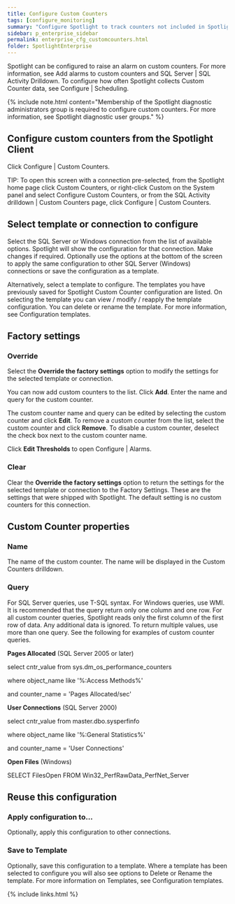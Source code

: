 ```yaml
---
title: Configure Custom Counters
tags: [configure_monitoring]
summary: "Configure Spotlight to track counters not included in Spotlight."
sidebar: p_enterprise_sidebar
permalink: enterprise_cfg_customcounters.html
folder: SpotlightEnterprise
---
```


Spotlight can be configured to raise an alarm on custom counters. For more information, see Add alarms to custom counters and SQL Server \| SQL Activity Drilldown. To configure how often Spotlight collects Custom Counter data, see Configure \| Scheduling.

{% include note.html content="Membership of the Spotlight diagnostic administrators group is required to configure custom counters. For more information, see Spotlight diagnostic user groups." %}


## Configure custom counters from the Spotlight Client

Click Configure \| Custom Counters.

TIP: To open this screen with a connection pre-selected, from the Spotlight home page click Custom Counters, or right-click Custom on the System panel and select Configure Custom Counters, or from the SQL Activity drilldown \| Custom Counters page, click Configure \| Custom Counters.


## Select template or connection to configure

Select the SQL Server or Windows connection from the list of available options. Spotlight will show the configuration for that connection. Make changes if required. Optionally use the options at the bottom of the screen to apply the same configuration to other SQL Server (Windows) connections or save the configuration as a template.

Alternatively, select a template to configure. The templates you have previously saved for Spotlight Custom Counter configuration are listed. On selecting the template you can view / modify / reapply the template configuration. You can delete or rename the template. For more information, see Configuration templates.

## Factory settings

### Override

Select the **Override the factory settings** option to modify the settings for the selected template or connection.

You can now add custom counters to the list. Click **Add**. Enter the name and query for the custom counter.

The custom counter name and query can be edited by selecting the custom counter and click **Edit**. To remove a custom counter from the list, select the custom counter and click **Remove**. To disable a custom counter, deselect the check box next to the custom counter name.

Click **Edit Thresholds** to open Configure \| Alarms.

### Clear

Clear the **Override the factory settings** option to return the settings for the selected template or connection to the Factory Settings. These are the settings that were shipped with Spotlight. The default setting is no custom counters for this connection.


## Custom Counter properties

### Name

The name of the custom counter. The name will be displayed in the Custom Counters drilldown.

### Query

For SQL Server queries, use T-SQL syntax. For Windows queries, use WMI. It is recommended that the query return only one column and one row. For all custom counter queries, Spotlight reads only the first column of the first row of data. Any additional data is ignored. To return multiple values, use more than one query. See the following for examples of custom counter queries.

**Pages Allocated** (SQL Server 2005 or later)

select cntr_value from sys.dm_os_performance_counters

where  object_name like '%:Access Methods%'

and    counter_name = 'Pages Allocated/sec'

**User Connections** (SQL Server 2000)

select cntr_value from master.dbo.sysperfinfo

where  object_name like '%:General Statistics%'

and    counter_name = 'User Connections'

**Open Files** (Windows)

SELECT FilesOpen FROM Win32_PerfRawData_PerfNet_Server


## Reuse this configuration

### Apply configuration to…  

Optionally, apply this configuration to other connections.

### Save to Template  

Optionally, save this configuration to a template. Where a template has been selected to configure you will also see options to Delete or Rename the template. For more information on Templates, see Configuration templates.



{% include links.html %}
